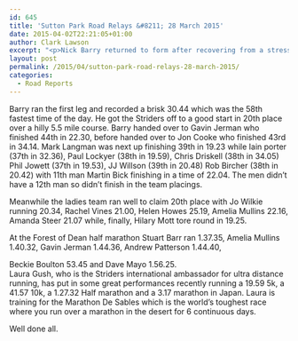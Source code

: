 ```yaml
---
id: 645
title: 'Sutton Park Road Relays &#8211; 28 March 2015'
date: 2015-04-02T22:21:05+01:00
author: Clark Lawson
excerpt: "<p>Nick Barry returned to form after recovering from a stress fracture to lead the CLC Striders mens'team off at the Sutton Park Midland 12 stage road relays.</p>"
layout: post
permalink: /2015/04/sutton-park-road-relays-28-march-2015/
categories:
  - Road Reports
---
```

Barry ran the first leg and recorded a brisk 30.44 which was the 58th fastest time of the day. He got the Striders off to a good start in 20th place over a hilly 5.5 mile course. Barry handed over to Gavin Jerman who finished 44th in 22.30, before handed over to Jon Cooke who finished 43rd in 34.14. Mark Langman was next up finishing 39th in 19.23 while Iain porter (37th in 32.36), Paul Lockyer (38th in 19.59), Chris Driskell (38th in 34.05) Phil Jowett (37th in 19.53), JJ Willson (39th in 20.48) Rob Bircher (38th in 20.42) with 11th man Martin Bick finishing in a time of 22.04. The men didn&#8217;t have a 12th man so didn&#8217;t finish in the team placings. 

Meanwhile the ladies team ran well to claim 20th place with Jo Wilkie running 20.34, Rachel Vines 21.00, Helen Howes 25.19, Amelia Mullins 22.16, Amanda Steer 21.07 while, finally, Hilary Mott tore round in 19.25. 

At the Forest of Dean half marathon Stuart Barr ran 1.37.35, Amelia Mullins 1.40.32, Gavin Jerman 1.44.36, Andrew Patterson 1.44.40,

Beckie Boulton 53.45 and Dave Mayo 1.56.25.  
Laura Gush, who is the Striders international ambassador for ultra distance running, has put in some great performances recently running a 19.59 5k, a 41.57 10k, a 1.27.32 Half marathon and a 3.17 marathon in Japan. Laura is training for the Marathon De Sables which is the world&#8217;s toughest race where you run over a marathon in the desert for 6 continuous days.

Well done all.